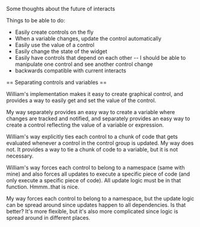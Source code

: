 Some thoughts about the future of interacts

Things to be able to do:

  * Easily create controls on the fly
  * When a variable changes, update the control automatically
  * Easily use the value of a control
  * Easily change the state of the widget
  * Easily have controls that depend on each other -- I should be able to manipulate one control and see another control change
  * backwards compatible with current interacts



== Separating controls and variables ==

William's implementation makes it easy to create graphical control, and provides a way to easily get and set the value of the control.

My way separately provides an easy way to create a variable where changes are tracked and notified, and separately provides an easy way to create a control reflecting the value of a variable or expression.

William's way explicitly ties each control to a chunk of code that gets evaluated whenever a control in the control group is updated.
My way does not.  It provides a way to tie a chunk of code to a variable, but it is not necessary.

William's way forces each control to belong to a namespace (same with mine) and also forces all updates to execute a specific piece of code (and only execute a specific piece of code).  All update logic must be in that function.  Hmmm..that is nice.

My way forces each control to belong to a namespace, but the update logic can be spread around since updates happen to all dependencies.  Is that better?  It's more flexible, but it's also more complicated since logic is spread around in different places.
